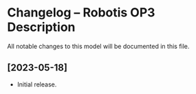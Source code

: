 # Changelog – Robotis OP3 Description

All notable changes to this model will be documented in this file.

## [2023-05-18]
- Initial release.
